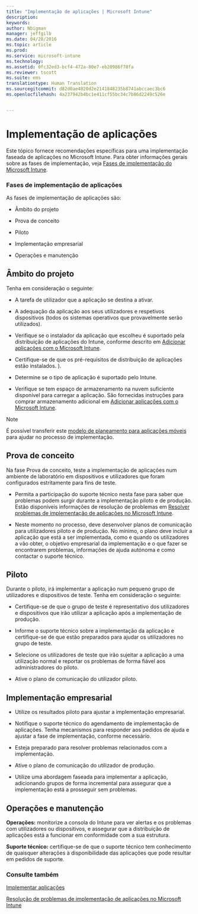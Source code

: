 ```yaml
---
title: "Implementação de aplicações | Microsoft Intune"
description: 
keywords: 
author: Nbigman
manager: jeffgilb
ms.date: 04/28/2016
ms.topic: article
ms.prod: 
ms.service: microsoft-intune
ms.technology: 
ms.assetid: 0fc32ed3-bcf4-472a-80e7-eb20986f78fa
ms.reviewer: tscott
ms.suite: ems
translationtype: Human Translation
ms.sourcegitcommit: d82d0ae4820d2e2141848235b8741abccaec3bc6
ms.openlocfilehash: 4a237942b4bc1e411cf55bc34c7b86d2249c526e


---
```


# Implementação de aplicações
Este tópico fornece recomendações específicas para uma implementação faseada de aplicações no Microsoft Intune. Para obter informações gerais sobre as fases de implementação, veja [Fases de implementação do Microsoft Intune](rollout-phases-for-microsoft-intune-deployment.md).

### Fases de implementação de aplicações
As fases de implementação de aplicações são:

-   Âmbito do projeto

-   Prova de conceito

-   Piloto

-   Implementação empresarial

-   Operações e manutenção

## Âmbito do projeto
Tenha em consideração o seguinte:

-   A tarefa de utilizador que a aplicação se destina a ativar.

-   A adequação da aplicação aos seus utilizadores e respetivos dispositivos (todos os sistemas operativos que provavelmente serão utilizados).

-   Verifique se o instalador da aplicação que escolheu é suportado pela distribuição de aplicações do Intune, conforme descrito em [Adicionar aplicações com o Microsoft Intune](/intune/deploy-use/add-apps).

-   Certifique-se de que os pré-requisitos de distribuição de aplicações estão instalados. <!---, as described in [Plan for app deployment in Microsoft Intune](plan-for-app-deployment-in-microsoft-intune.md--->).

-   Determine se o tipo de aplicação é suportado pelo Intune.

-   Verifique se tem espaço de armazenamento na nuvem suficiente disponível para carregar a aplicação. São fornecidas instruções para comprar armazenamento adicional em [Adicionar aplicações com o Microsoft Intune](/intune/deploy-use/add-apps).

> [!NOTE]           
> É possível transferir este [modelo de planeamento para aplicações móveis](https://gallery.technet.microsoft.com/Mobile-app-planning-18689d59) para ajudar no processo de implementação.

## Prova de conceito
Na fase Prova de conceito, teste a implementação de aplicações num ambiente de laboratório em dispositivos e utilizadores que foram configurados estritamente para fins de teste.

-   Permita a participação do suporte técnico nesta fase para saber que problemas podem surgir durante a implementação piloto e de produção. Estão disponíveis informações de resolução de problemas em [Resolver problemas de implementação de aplicações no Microsoft Intune](/intune/troubleshoot/troubleshoot-app-deployment-problems-in-microsoft-intune).

-   Neste momento no processo, deve desenvolver planos de comunicação para utilizadores piloto e de produção. No mínimo, o plano deve incluir a aplicação que está a ser implementada, como e quando os utilizadores a vão obter, o objetivo empresarial da implementação e o que fazer se encontrarem problemas, informações de ajuda autónoma e como contactar o suporte técnico.

## Piloto
Durante o piloto, irá implementar a aplicação num pequeno grupo de utilizadores e dispositivos de teste. Tenha em consideração o seguinte:

-   Certifique-se de que o grupo de teste é representativo dos utilizadores e dispositivos que irão utilizar a aplicação após a implementação de produção.

-   Informe o suporte técnico sobre a implementação da aplicação e certifique-se de que estão preparados para ajudar os utilizadores no grupo de teste.

-   Selecione os utilizadores de teste que irão sujeitar a aplicação a uma utilização normal e reportar os problemas de forma fiável aos administradores do piloto.

-   Ative o plano de comunicação do utilizador piloto.

## Implementação empresarial

-   Utilize os resultados piloto para ajustar a implementação empresarial.

-   Notifique o suporte técnico do agendamento de implementação de aplicações. Tenha mecanismos para responder aos pedidos de ajuda e ajustar a fase de implementação, conforme necessário.

-   Esteja preparado para resolver problemas relacionados com a implementação.

-   Ative o plano de comunicação do utilizador de produção.

-   Utilize uma abordagem faseada para implementar a aplicação, adicionando grupos de forma incremental para assegurar que a implementação está a prosseguir sem problemas.

## Operações e manutenção
**Operações:** monitorize a consola do Intune para ver alertas e os problemas com utilizadores ou dispositivos, e assegurar que a distribuição de aplicações está a funcionar em conformidade com a sua estrutura.

**Suporte técnico:** certifique-se de que o suporte técnico tem conhecimento de quaisquer alterações à disponibilidade das aplicações que pode resultar em pedidos de suporte.

### Consulte também
[Implementar aplicações](/intune/deploy-use/deploy-apps)

[Resolução de problemas de implementação de aplicações no Microsoft Intune](/intune/troubleshoot/troubleshoot-app-deployment-problems-in-microsoft-intune)



<!--HONumber=Jun16_HO4-->


